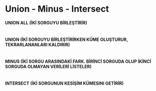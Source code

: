 # Union - Minus - Intersect

#### UNION ALL \(İKİ SORGUYU BİRLEŞTİRİR\) 

```sql

```

#### 

#### UNION \(İKİ SORGUYU BİRLEŞTİRİRKEN KÜME OLUŞTURUR, TEKRARLANANLARI KALDIRIR\) 

```sql

```

####  

#### MINUS \(İKİ SORGU ARASINDAKİ FARK. BİRİNCİ SORGUDA OLUP İKİNCİ SORGUDA OLMAYAN VERİLERİ LİSTELER\) 

```sql

```

#### 

#### INTERSECT \(İKİ SORGUNUN KESİŞİM KÜMESINI GETİRİR\)

```sql

```



